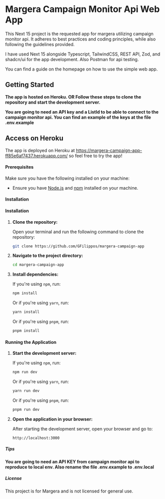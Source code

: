 # Margera Campaign Monitor Api Web App

This Next 15 project is the requested app for margera utilizing campaign monitor api. It adheres to best practices and coding principles, while also following the guidelines provided.

I have used Next 15 alongside Typescript, TailwindCSS, REST API, Zod, and shadcn/ui for the app development. Also Postman for api testing.

You can find a guide on the homepage on how to use the simple web app.

## Getting Started

**The app is hosted on Heroku. OR Follow these steps to clone the repository and start the development server.**

**You are going to need an API key and a ListId to be able to connect to the campaign monitor api. You can find an example of the keys at the file .env.example**

## Access on Heroku

The app is deployed on Heroku at https://margera-campaign-app-ff85e6af7437.herokuapp.com/ 
so feel free to try the app!

#### Prerequisites

Make sure you have the following installed on your machine:

- Ensure you have [Node.js](https://nodejs.org/) and [npm](https://www.npmjs.com/) installed on your machine.

#### Installation

#### Installation

1. **Clone the repository:**

   Open your terminal and run the following command to clone the repository:

   ```bash
   git clone https://github.com/GFilippos/margera-campaign-app
   ```

2. **Navigate to the project directory:**

   ```bash
   cd margera-campaign-app
   ```

3. **Install dependencies:**

   If you're using `npm`, run:

   ```bash
   npm install
   ```

   Or if you're using `yarn`, run:

   ```bash
   yarn install
   ```

   Or if you're using `pnpm`, run:

   ```bash
   pnpm install
   ```

#### Running the Application

1. **Start the development server:**

   If you're using `npm`, run:

   ```bash
   npm run dev
   ```

   Or if you're using `yarn`, run:

   ```bash
   yarn run dev
   ```

   Or if you're using `pnpm`, run:

   ```bash
   pnpm run dev
   ```

2. **Open the application in your browser:**

   After starting the development server, open your browser and go to:

   ```
   http://localhost:3000
   ```

##### Tips

**You are going to need an API KEY from campaign monitor api to reproduce to local env. Also rename the file .env.example to .env.local**

##### License

This project is for Margera and is not licensed for general use.

